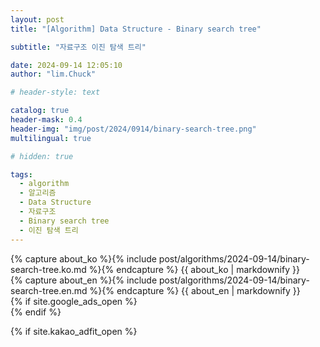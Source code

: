 ```yaml
---
layout: post
title: "[Algorithm] Data Structure - Binary search tree"

subtitle: "자료구조 이진 탐색 트리"

date: 2024-09-14 12:05:10
author: "lim.Chuck"

# header-style: text

catalog: true
header-mask: 0.4
header-img: "img/post/2024/0914/binary-search-tree.png"
multilingual: true

# hidden: true

tags:
  - algorithm
  - 알고리즘
  - Data Structure
  - 자료구조
  - Binary search tree
  - 이진 탐색 트리
---
```


<div class="ko post-container">
    {% capture about_ko %}{% include post/algorithms/2024-09-14/binary-search-tree.ko.md %}{% endcapture %}
    {{ about_ko | markdownify }}
</div>
<div class="en post-container">
    {% capture about_en %}{% include post/algorithms/2024-09-14/binary-search-tree.en.md %}{% endcapture %}
    {{ about_en | markdownify }}
</div>

<div>
{% if site.google_ads_open %}
<script async src="https://pagead2.googlesyndication.com/pagead/js/adsbygoogle.js?client=ca-pub-3587550545741227" crossorigin="anonymous"></script>
<ins class="adsbygoogle" style="display:block" data-ad-client="{{site.googl_ca_pub}}" data-ad-slot="4449058731"
  data-ad-format="auto" data-full-width-responsive="true"></ins>
<script>(adsbygoogle = window.adsbygoogle || []).push({});</script>
{% endif %}

{% if site.kakao_adfit_open %}
<ins class="kakao_ad_area" style="display:none;" data-ad-unit="DAN-PCSCzPH4DUFDJxkc" data-ad-width="728"
  data-ad-height="90" />
{% endif %}

</div>
